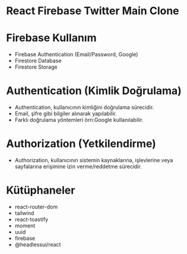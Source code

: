 # React Firebase Twitter Main Clone

# Firebase Kullanım

- Firebase Authentication (Email/Password, Google)
- Firestore Database
- Firestore Storage

# Authentication (Kimlik Doğrulama)

- Authentication, kullanıcının kimliğini doğrulama sürecidir.
- Email, şifre gibi bilgiler alınarak yapılabilir.
- Farklı doğrulama yöntemleri örn:Google kullanılabilir.

# Authorization (Yetkilendirme)

- Authorization, kullanıcının sistemin kaynaklarına, işlevlerine veya sayfalarına erişimine izin verme/reddetme sürecidir.

# Kütüphaneler

- react-router-dom
- tailwind
- react-toastify
- moment
- uuid
- firebase
- @headlessui/react
